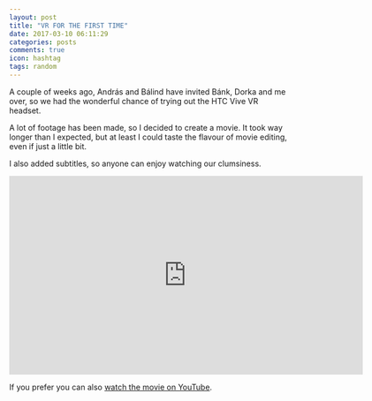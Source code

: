 ```yaml
---
layout: post
title: "VR FOR THE FIRST TIME"
date: 2017-03-10 06:11:29
categories: posts
comments: true
icon: hashtag
tags: random
---
```


A couple of weeks ago, András and Bálind have invited Bánk, Dorka and me over, so we had the wonderful chance of trying out the HTC Vive VR headset.

A lot of footage has been made, so I decided to create a movie. It took way longer than I expected, but at least I could taste the flavour of movie editing, even if just a little bit. 

I also added subtitles, so anyone can enjoy watching our clumsiness.

<iframe width="640" height="360" src="https://www.youtube.com/embed/qXOoJwANvMk?rel=0" frameborder="0" allowfullscreen></iframe>

If you prefer you can also [watch the movie on YouTube](https://www.youtube.com/watch?v=qXOoJwANvMk).

